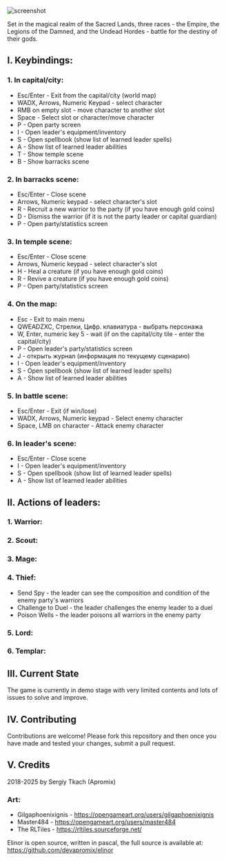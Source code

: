 ﻿![screenshot](https://github.com/devapromix/elinor/blob/master/resources/title.logo.png)

Set in the magical realm of the Sacred Lands, three races - the Empire, 
the Legions of the Damned, and the Undead Hordes - battle for the destiny 
of their gods.

## I. Keybindings:

### 1. In capital/city:
* Esc/Enter - Exit from the capital/city (world map)
* WADX, Arrows, Numeric Keypad - select character
* RMB on empty slot - move character to another slot
* Space - Select slot or character/move character
* P - Open party screen
* I - Open leader's equipment/inventory
* S - Open spellbook (show list of learned leader spells)
* A - Show list of learned leader abilities
* T - Show temple scene
* B - Show barracks scene

### 2. In barracks scene:
* Esc/Enter - Close scene
* Arrows, Numeric keypad - select character's slot
* R - Recruit a new warrior to the party (if you have enough gold coins)
* D - Dismiss the warrior (if it is not the party leader or capital guardian)
* P - Open party/statistics screen

### 3. In temple scene:
* Esc/Enter - Close scene
* Arrows, Numeric keypad - select character's slot
* H - Heal a creature (if you have enough gold coins)
* R - Revive a creature (if you have enough gold coins)
* P - Open party/statistics screen
	
### 4. On the map:
* Esc - Exit to main menu
* QWEADZXC, Стрелки, Цифр. клавиатура - выбрать персонажа
* W, Enter, numeric key 5 - wait (if on the capital/city tile - enter the capital/city)
* P - Open leader's party/statistics screen
* J - открыть журнал (информация по текущему сценарию)
* I - Open leader's equipment/inventory
* S - Open spellbook (show list of learned leader spells)
* A - Show list of learned leader abilities
	
### 5. In battle scene:
* Esc/Enter - Exit (if win/lose)
* WADX, Arrows, Numeric keypad - Select enemy character
* Space, LMB on character - Attack enemy character
	
### 6. In leader's scene:
* Esc/Enter - Close scene
* I - Open leader's equipment/inventory
* S - Open spellbook (show list of learned leader spells)
* A - Show list of learned leader abilities

## II. Actions of leaders:

### 1. Warrior:

### 2. Scout:

### 3. Mage:

### 4. Thief:
* Send Spy - the leader can see the composition and condition of the enemy party's warriors
* Challenge to Duel - the leader challenges the enemy leader to a duel
* Poison Wells - the leader poisons all warriors in the enemy party

### 5. Lord:

### 6. Templar:

## III. Current State
The game is currently in demo stage with very limited contents and lots of issues to solve and improve.

## IV. Contributing
Contributions are welcome! Please fork this repository and then once you have made and tested your changes, submit a pull request.

## V. Credits
2018-2025 by Sergiy Tkach (Apromix)

### Art:
* Gilgaphoenixignis - https://opengameart.org/users/gilgaphoenixignis
* Master484 - https://opengameart.org/users/master484
* The RLTiles - https://rltiles.sourceforge.net/

Elinor is open source, written in pascal, the full source is available at:
https://github.com/devapromix/elinor
